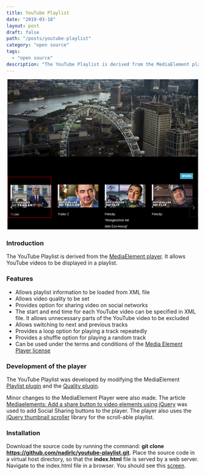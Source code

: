 ```yaml
---
title: YouTube Playlist
date: "2019-03-18"
layout: post
draft: false
path: "/posts/youtube-playlist"
category: "open source"
tags:
  - "open source"
description: "The YouTube Playlist is derived from the MediaElement player. It allows YouTube videos to be displayed in a playlist."
---
```


![YouTube Playlist](youtube-playlist.png)

### Introduction
The YouTube Playlist is derived from the [MediaElement player](http://mediaelementjs.com/). It allows YouTube videos to be displayed in a playlist.

### Features

* Allows playlist information to be loaded from XML file
* Allows video quality to be set
* Provides option for sharing video on social networks
* The start and end time for each YouTube video can be specified in XML file. It allows unnecessary parts of the YouTube video to be excluded
* Allows switching to next and previous tracks
* Provides a loop option for playing a track repeatedly
* Provides a shuffle option for playing a random track
* Can be used under the terms and conditions of the [Media Element Player license](https://github.com/mediaelement/mediaelement/blob/master/LICENSE)

### Development of the player
The YouTube Playlist was developed by modifying the MediaElement [Playlist plugin](https://github.com/mediaelement/mediaelement-plugins/blob/master/docs/playlist.md) and the [Quality plugin](https://github.com/mediaelement/mediaelement-plugins/blob/master/docs/quality.md).

Minor changes to the MediaElement Player were also made. The article [Mediaelements: Add a share button to video elements using jQuery](https://xparkmedia.com/blog/mediaelements-add-a-share-button-to-video-elements-using-jquery/) was used to add Social Sharing buttons to the player. The player also uses the [jQuery thumbnail scroller](http://manos.malihu.gr/jquery-thumbnail-scroller/) library for the scroll-able playlist.

### Installation
Download the source code by running the command: **git clone https://github.com/nadirlc/youtube-playlist.git**. Place the source code in a virtual host directory, so that the **index.html** file is served by a web server. Navigate to the index.html file in a browser. You should see this [screen](#youtube-screen).
